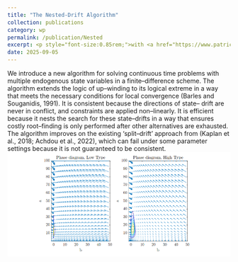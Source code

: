 ```yaml
---
title: "The Nested-Drift Algorithm"
collection: publications
category: wp
permalink: /publication/Nested
excerpt: <p style="font-size:0.85rem;">with <a href="https://www.patrickmschneider.com/">Patrick Schneider</a></p><p style="font-size:0.85rem;">Efficient and robust method of implementing finite difference algorithms for solving heterogeneous agent models in continuous time with multiple endogenous state variables, using the two-asset HANK model of Kaplan-Moll-Violante (2018) as lead example. </p>
date: 2025-09-05
---
```

We introduce a new algorithm for solving continuous time problems
with multiple endogenous state variables in a finite–difference scheme.
The algorithm extends the logic of up–winding to its logical extreme in
a way that meets the necessary conditions for local convergence (Barles
and Souganidis, 1991). It is consistent because the directions of state–
drift are never in conflict, and constraints are applied non–linearly. It is
efficient because it nests the search for these state–drifts in a way that
ensures costly root–finding is only performed after other alternatives
are exhausted. The algorithm improves on the existing ‘split–drift’
approach from (Kaplan et al., 2018; Achdou et al., 2022), which can
fail under some parameter settings because it is not guaranteed to be
consistent.
<img src='/images/nested.png'>
